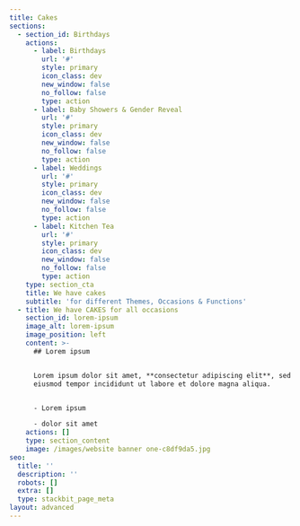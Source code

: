 ```yaml
---
title: Cakes
sections:
  - section_id: Birthdays
    actions:
      - label: Birthdays
        url: '#'
        style: primary
        icon_class: dev
        new_window: false
        no_follow: false
        type: action
      - label: Baby Showers & Gender Reveal
        url: '#'
        style: primary
        icon_class: dev
        new_window: false
        no_follow: false
        type: action
      - label: Weddings
        url: '#'
        style: primary
        icon_class: dev
        new_window: false
        no_follow: false
        type: action
      - label: Kitchen Tea
        url: '#'
        style: primary
        icon_class: dev
        new_window: false
        no_follow: false
        type: action
    type: section_cta
    title: We have cakes
    subtitle: 'for different Themes, Occasions & Functions'
  - title: We have CAKES for all occasions
    section_id: lorem-ipsum
    image_alt: lorem-ipsum
    image_position: left
    content: >-
      ## Lorem ipsum


      Lorem ipsum dolor sit amet, **consectetur adipiscing elit**, sed do
      eiusmod tempor incididunt ut labore et dolore magna aliqua.


      - Lorem ipsum

      - dolor sit amet
    actions: []
    type: section_content
    image: /images/website banner one-c8df9da5.jpg
seo:
  title: ''
  description: ''
  robots: []
  extra: []
  type: stackbit_page_meta
layout: advanced
---
```

